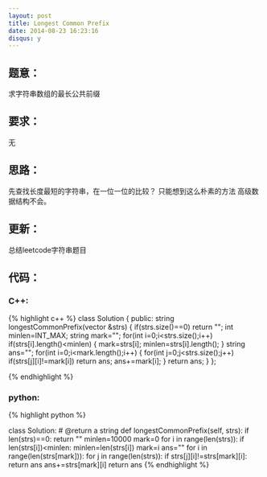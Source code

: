 ```yaml
---
layout: post
title: Longest Common Prefix 
date: 2014-08-23 16:23:16
disqus: y
---
```


## 题意：
求字符串数组的最长公共前缀

## 要求：
无

## 思路：
先查找长度最短的字符串，在一位一位的比较？
只能想到这么朴素的方法
高级数据结构不会。

## 更新：
总结leetcode字符串题目

## 代码：

### C++:

{% highlight c++ %}
class Solution {
public:
    string longestCommonPrefix(vector<string> &strs) {
        if(strs.size()==0)
            return "";
        int minlen=INT_MAX;
        string mark="";
        for(int i=0;i<strs.size();i++)
            if(strs[i].length()<minlen)
            {
                mark=strs[i];
                minlen=strs[i].length();
            }
        string ans="";
        for(int i=0;i<mark.length();i++)
        {
            for(int j=0;j<strs.size();j++)
                if(strs[j][i]!=mark[i])
                    return ans;
            ans+=mark[i];
        }
        return ans;
    }
};


 {% endhighlight %}
### python:

{% highlight python %}

class Solution:
    # @return a string
    def longestCommonPrefix(self, strs):
        if len(strs)==0:
            return ""
        minlen=10000
        mark=0
        for i in range(len(strs)):
            if len(strs[i])<minlen:
                minlen=len(strs[i])
                mark=i
        ans=""
        for i in range(len(strs[mark])):
            for j in range(len(strs)):
                if strs[j][i]!=strs[mark][i]:
                    return ans
            ans+=strs[mark][i]
        return ans
 {% endhighlight %}
